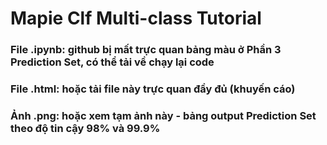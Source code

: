 # Mapie Clf Multi-class Tutorial 
### File .ipynb: github bị mất trực quan bảng màu ở Phần 3 Prediction Set, có thể tải về chạy lại code
### File .html: hoặc tải file này trực quan đầy đủ (khuyến cáo)
### Ảnh .png: hoặc xem tạm ảnh này - bảng output Prediction Set theo độ tin cậy 98% và 99.9%
